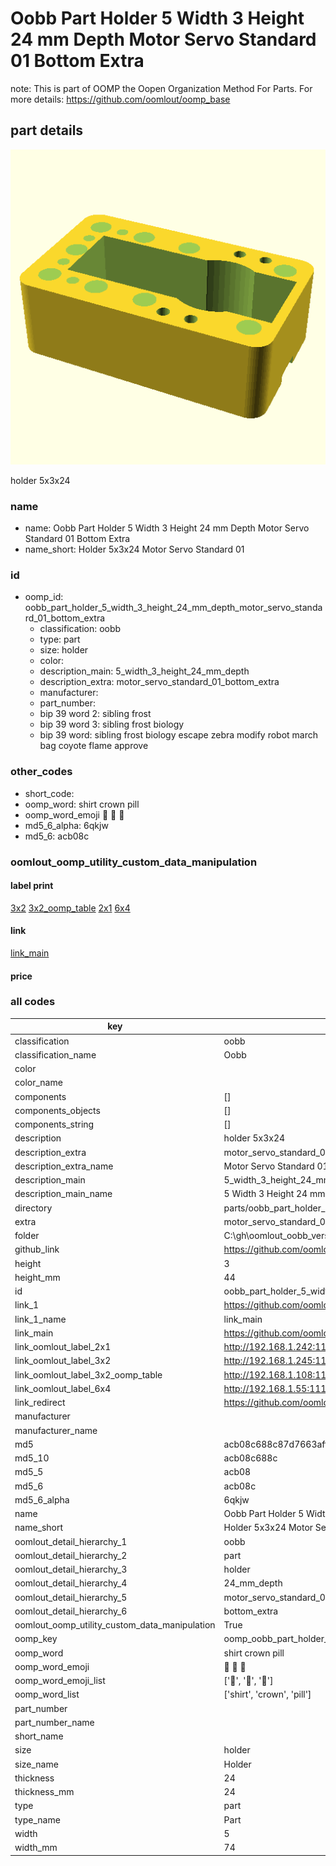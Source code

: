 # Oobb Part Holder 5 Width 3 Height 24 mm Depth Motor Servo Standard 01 Bottom Extra  

note: This is part of OOMP the Oopen Organization Method For Parts. For more details: https://github.com/oomlout/oomp_base

##  part details
  

[![](3dpr.png)](3dpr.png)

holder 5x3x24



### name
* name: Oobb Part Holder 5 Width 3 Height 24 mm Depth Motor Servo Standard 01 Bottom Extra
* name_short: Holder 5x3x24 Motor Servo Standard 01
### id
* oomp_id: oobb_part_holder_5_width_3_height_24_mm_depth_motor_servo_standard_01_bottom_extra
  * classification: oobb
  * type: part
  * size: holder
  * color: 
  * description_main: 5_width_3_height_24_mm_depth
  * description_extra: motor_servo_standard_01_bottom_extra
  * manufacturer: 
  * part_number: 
  * bip 39 word 2: sibling frost
  * bip 39 word 3: sibling frost biology
  * bip 39 word: sibling frost biology escape zebra modify robot march bag coyote flame approve

### other_codes
* short_code: 
* oomp_word: shirt crown pill
* oomp_word_emoji :shirt: :crown: :pill:
* md5_6_alpha: 6qkjw
* md5_6: acb08c






### oomlout_oomp_utility_custom_data_manipulation
#### label print
[3x2](http://192.168.1.245:1112/?label=oomp%206qkjw)
[3x2_oomp_table](http://192.168.1.108:1112/?label=oomp%206qkjw)
[2x1](http://192.168.1.242:1112/?label=oomp%206qkjw)
[6x4](http://192.168.1.55:1112/?label=oomp%206qkjw)    

#### link

[link_main](https://github.com/oomlout/oomlout_oobb_version_4_generated_parts/tree/main/navigation_oomp/oobb/part/holder/5_width_3_height_24_mm_depth/motor_servo_standard_01_bottom_extra/part)                              

#### price







### all codes 
| key | value |  
| --- | --- |  
| classification | oobb |  
| classification_name | Oobb |  
| color |  |  
| color_name |  |  
| components | [] |  
| components_objects | [] |  
| components_string | [] |  
| description | holder 5x3x24 |  
| description_extra | motor_servo_standard_01_bottom_extra |  
| description_extra_name | Motor Servo Standard 01 Bottom Extra |  
| description_main | 5_width_3_height_24_mm_depth |  
| description_main_name | 5 Width 3 Height 24 mm Depth |  
| directory | parts/oobb_part_holder_5_width_3_height_24_mm_depth_motor_servo_standard_01_bottom_extra |  
| extra | motor_servo_standard_01_bottom |  
| folder | C:\gh\oomlout_oobb_version_4_generated_parts\parts\oobb_part_holder_5_width_3_height_24_mm_depth_motor_servo_standard_01_bottom_extra |  
| github_link | https://github.com/oomlout/oomlout_oomp_part_src/tree/main/parts/oobb_part_holder_5_width_3_height_24_mm_depth_motor_servo_standard_01_bottom_extra |  
| height | 3 |  
| height_mm | 44 |  
| id | oobb_part_holder_5_width_3_height_24_mm_depth_motor_servo_standard_01_bottom_extra |  
| link_1 | https://github.com/oomlout/oomlout_oobb_version_4_generated_parts/tree/main/navigation_oomp/oobb/part/holder/5_width_3_height_24_mm_depth/motor_servo_standard_01_bottom_extra/part |  
| link_1_name | link_main |  
| link_main | https://github.com/oomlout/oomlout_oobb_version_4_generated_parts/tree/main/navigation_oomp/oobb/part/holder/5_width_3_height_24_mm_depth/motor_servo_standard_01_bottom_extra/part |  
| link_oomlout_label_2x1 | http://192.168.1.242:1112/?label=oomp%206qkjw |  
| link_oomlout_label_3x2 | http://192.168.1.245:1112/?label=oomp%206qkjw |  
| link_oomlout_label_3x2_oomp_table | http://192.168.1.108:1112/?label=oomp%206qkjw |  
| link_oomlout_label_6x4 | http://192.168.1.55:1112/?label=oomp%206qkjw |  
| link_redirect | https://github.com/oomlout/oomlout_oobb_version_4_generated_parts/tree/main/parts/oobb_holder_05_03_24_ex_motor_servo_standard_01_bottom |  
| manufacturer |  |  
| manufacturer_name |  |  
| md5 | acb08c688c87d7663affc4d02cd75e3d |  
| md5_10 | acb08c688c |  
| md5_5 | acb08 |  
| md5_6 | acb08c |  
| md5_6_alpha | 6qkjw |  
| name | Oobb Part Holder 5 Width 3 Height 24 mm Depth Motor Servo Standard 01 Bottom Extra |  
| name_short | Holder 5x3x24 Motor Servo Standard 01 |  
| oomlout_detail_hierarchy_1 | oobb |  
| oomlout_detail_hierarchy_2 | part |  
| oomlout_detail_hierarchy_3 | holder |  
| oomlout_detail_hierarchy_4 | 24_mm_depth |  
| oomlout_detail_hierarchy_5 | motor_servo_standard_01 |  
| oomlout_detail_hierarchy_6 | bottom_extra |  
| oomlout_oomp_utility_custom_data_manipulation | True |  
| oomp_key | oomp_oobb_part_holder_5_width_3_height_24_mm_depth_motor_servo_standard_01_bottom_extra |  
| oomp_word | shirt crown pill |  
| oomp_word_emoji | :shirt: :crown: :pill: |  
| oomp_word_emoji_list | [':shirt:', ':crown:', ':pill:'] |  
| oomp_word_list | ['shirt', 'crown', 'pill'] |  
| part_number |  |  
| part_number_name |  |  
| short_name |  |  
| size | holder |  
| size_name | Holder |  
| thickness | 24 |  
| thickness_mm | 24 |  
| type | part |  
| type_name | Part |  
| width | 5 |  
| width_mm | 74 |  

